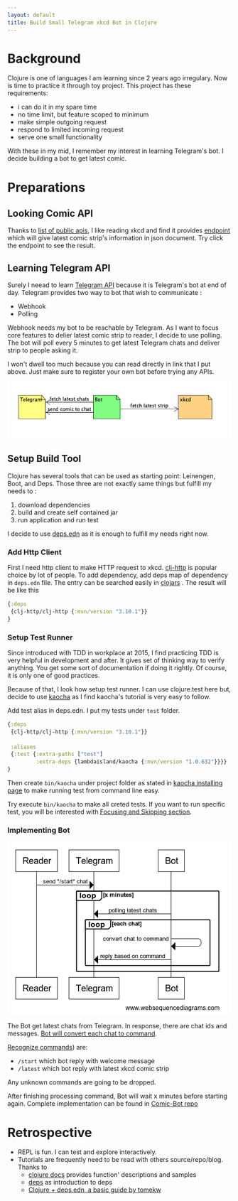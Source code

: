 ```yaml
---
layout: default
title: Build Small Telegram xkcd Bot in Clojure
---
```

# Background
Clojure is one of languages I am learning since 2 years ago irregulary. Now is time to practice it through toy project. This project has these requirements:
- i can do it in my spare time 
- no time limit, but feature scoped to minimum
- make simple outgoing request
- respond to limited incoming request 
- serve one small functionality

With these in my mid, I remember my interest in learning Telegram's bot. I decide building a bot to get latest comic.

# Preparations
## Looking Comic API
Thanks to [list of public apis](https://github.com/public-apis/public-apis), I like reading xkcd and find it provides [endpoint](https://xkcd.com/info.0.json) which will give latest comic strip's information in json document. Try click the endpoint to see the result.

## Learning Telegram API
Surely I neead to learn [Telegram API](https://core.telegram.org/) because it is Telegram's bot at end of day. Telegram provides two way to bot that wish to communicate :
- Webhook
- Polling

Webhook needs my bot to be reachable by Telegram. As I want to focus core features to delier latest comic strip to reader, I decide to use polling. The bot will poll every 5 minutes to get latest Telegram chats and deliver strip to people asking it.

I won't dwell too much because you can read directly in link that I put above. Just make sure to register your own bot before trying any APIs.

![Overview Diagram Flow for The Bot](/assets/overview-xkcd-bot-diagram-flow.png)

## Setup Build Tool
Clojure has several tools that can be used as starting point: Leinengen, Boot, and Deps. Those three are not exactly same things but fulfill my needs to :
1. download dependencies
2. build and create self contained jar
3. run application and run test

I decide to use [deps.edn](https://clojure.org/guides/deps_and_cli) as it is enough to fulfill my needs right now.

### Add Http Client
First I need http client to make HTTP request to xkcd. [clj-http](https://github.com/dakrone/clj-http) is popular choice by lot of people. To add dependency, add deps map of dependency in `deps.edn` file. The entry can be searched easily in [clojars](https://clojars.org/)
. The result will be like this
```clojure
{:deps 
 {clj-http/clj-http {:mvn/version "3.10.1"}}
}
```

### Setup Test Runner
Since introduced with TDD in workplace at 2015, I find practicing TDD is very helpful in development and after. It gives set of thinking way to verify anything. You get some sort of documentation if doing it rightly. Of course, it is only one of good practices.

Because of that, I look how setup test runner. I can use clojure.test here but, decide to use [kaocha](https://github.com/lambdaisland/kaocha) as I find kaocha's tutorial is very easy to follow.

Add test alias in deps.edn. I put my tests under `test` folder. 
```clojure
{:deps 
 {clj-http/clj-http {:mvn/version "3.10.1"}}

 :aliases
 {:test {:extra-paths ["test"]
         :extra-deps {lambdaisland/kaocha {:mvn/version "1.0.632"}}}}
}
```

Then create `bin/kaocha` under project folder as stated in [kaocha installing page](https://cljdoc.org/d/lambdaisland/kaocha/1.0.700/doc/2-installing) to make running test from command line easy. 

Try execute `bin/kaocha` to make all creted tests. If you want to run specific test, you will be interested with [Focusing and Skipping section](https://cljdoc.org/d/lambdaisland/kaocha/1.0.700/doc/6-focusing-and-skipping).

### Implementing Bot
![Bot Sequence Diagram](/assets/overview-xkcd-bot-sequence-diagram.png)

The Bot get latest chats from Telegram. In response, there are chat ids and messages. [Bot will convert each chat to command](https://github.com/binilinlquad/comic-bot/blob/5e48a9edac7100b82aa03d927ca86ba03169caef/src/com/gandan/bot.clj#L10). 

[Recognize commands](https://github.com/binilinlquad/comic-bot/blob/5e48a9edac7100b82aa03d927ca86ba03169caef/src/com/gandan/bot.clj#L48)) are:
- `/start` which bot reply with welcome message
- `/latest` which bot reply with latest xkcd comic strip

Any unknown commands are going to be dropped.

After finishing processing command, Bot will wait x minutes before starting again.
Complete implementation can be found in [Comic-Bot repo](https://github.com/binilinlquad/comic-bot)

# Retrospective
- REPL is fun. I can test and explore interactively.
- Tutorials are frequently need to be read with others source/repo/blog. Thanks to
    - [clojure docs](https://clojuredocs.org/) provides function' descriptions and samples
    - [deps](https://clojure.org/guides/deps_and_cli) as introduction to deps
    - [Clojure + deps.edn, a basic guide by tomekw](https://tomekw.com/clojure-deps-edn-a-basic-guide/)


 